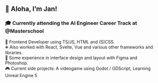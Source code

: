 ## 👋 Aloha, I’m Jan! 
### 🎓 Currently attending the AI Engineer Career Track at @Masterschool  
  
👷 Frontend Developer using TS/JS, HTML and (S)CSS.  
➕ Also worked with React, Svelte, Vue and various other frameworks and libraries.  
📐 Some experience in interface design and layout with Figma and Photoshop.  
🎮 Current side projects: A videogame using Godot / GDScript, Learning Unreal Engine 5  

<!--
**janDo-dev/janDo-dev** is a ✨ _special_ ✨ repository because its `README.md` (this file) appears on your GitHub profile.

Here are some ideas to get you started:

- 🔭 I’m currently working on ...
- 🌱 I’m currently learning ...
- 👯 I’m looking to collaborate on ...
- 🤔 I’m looking for help with ...
- 💬 Ask me about ...
- 📫 How to reach me: ...
- 😄 Pronouns: ...
- ⚡ Fun fact: ...
-->
